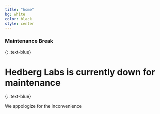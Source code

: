 ```yaml
---
title: "home"
bg: white
color: black
style: center
---
```


### Maintenance Break
{: .text-blue}

<span class="fa-stack subtlecircle" style="font-size:100px; background:rgba(255,166,0,0.1)">
  <i class="fa fa-circle fa-stack-2x text-white"></i>
  <i class="fa fa-flask fa-stack-1x text-blue"></i>
</span>

# Hedberg Labs is currently down for maintenance
{: .text-blue}


We appologize for the inconvenience


